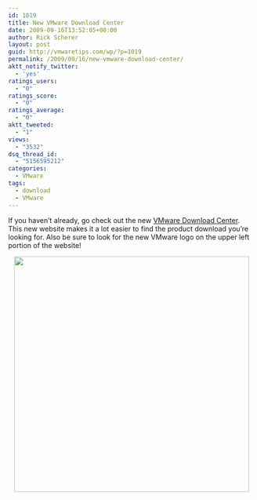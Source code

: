 ```yaml
---
id: 1019
title: New VMware Download Center
date: 2009-09-16T13:52:05+00:00
author: Rick Scherer
layout: post
guid: http://vmwaretips.com/wp/?p=1019
permalink: /2009/09/16/new-vmware-download-center/
aktt_notify_twitter:
  - 'yes'
ratings_users:
  - "0"
ratings_score:
  - "0"
ratings_average:
  - "0"
aktt_tweeted:
  - "1"
views:
  - "3532"
dsq_thread_id:
  - "5156595212"
categories:
  - VMware
tags:
  - download
  - VMware
---
```

If you haven&#8217;t already, go check out the new <a href="http://downloads.vmware.com/d/" target="_blank">VMware Download Center</a>.  This new website makes it a lot easier to find the product download you&#8217;re looking for. Also be sure to look for the new VMware logo on the upper left portion of the website!

<p style="text-align: center;">
  <a rel="attachment wp-att-1020" href="http://vmwaretips.com/wp/wp-content/uploads/2009/09/vmwdcbeta.png"><img class="aligncenter size-full wp-image-1020" title="vmwdcbeta" src="http://vmwaretips.com/wp/wp-content/uploads/2009/09/vmwdcbeta.png" alt="" width="480" srcset="http://vmwaretips.com/wp/wp-content/uploads/2009/09/vmwdcbeta.png 873w, http://vmwaretips.com/wp/wp-content/uploads/2009/09/vmwdcbeta-300x274.png 300w" sizes="(max-width: 873px) 100vw, 873px" /></a>
</p>
